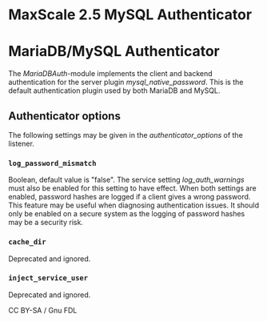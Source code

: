 
# MaxScale 2.5 MySQL Authenticator

# MariaDB/MySQL Authenticator


The *MariaDBAuth*-module implements the client and backend authentication for the
server plugin *mysql_native_password*. This is the default authentication
plugin used by both MariaDB and MySQL.


## Authenticator options


The following settings may be given in the *authenticator_options* of the
listener.


### `log_password_mismatch`


Boolean, default value is "false". The service setting *log_auth_warnings* must
also be enabled for this setting to have effect. When both settings are enabled,
password hashes are logged if a client gives a wrong password. This feature may
be useful when diagnosing authentication issues. It should only be enabled on a
secure system as the logging of password hashes may be a security risk.


### `cache_dir`


Deprecated and ignored.


### `inject_service_user`


Deprecated and ignored.


CC BY-SA / Gnu FDL

